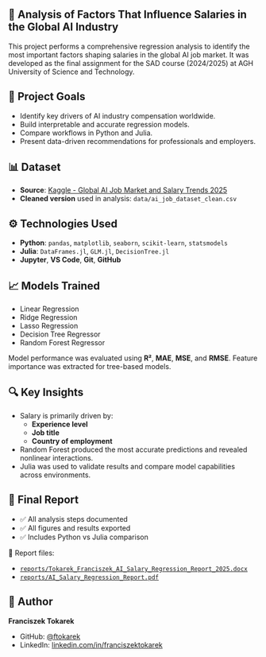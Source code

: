 ## 🔬 Analysis of Factors That Influence Salaries in the Global AI Industry

This project performs a comprehensive regression analysis to identify the most important factors shaping salaries in the global AI job market. It was developed as the final assignment for the SAD course (2024/2025) at AGH University of Science and Technology.

## 📌 Project Goals

- Identify key drivers of AI industry compensation worldwide.
- Build interpretable and accurate regression models.
- Compare workflows in Python and Julia.
- Present data-driven recommendations for professionals and employers.

## 📊 Dataset

- **Source**: [Kaggle - Global AI Job Market and Salary Trends 2025](https://www.kaggle.com/datasets/bismasajjad/global-ai-job-market-and-salary-trends-2025/data)
- **Cleaned version** used in analysis: `data/ai_job_dataset_clean.csv`

## ⚙️ Technologies Used

- **Python**: `pandas`, `matplotlib`, `seaborn`, `scikit-learn`, `statsmodels`
- **Julia**: `DataFrames.jl`, `GLM.jl`, `DecisionTree.jl`
- **Jupyter**, **VS Code**, **Git**, **GitHub**

## 📈 Models Trained

- Linear Regression
- Ridge Regression
- Lasso Regression
- Decision Tree Regressor
- Random Forest Regressor

Model performance was evaluated using **R²**, **MAE**, **MSE**, and **RMSE**. Feature importance was extracted for tree-based models.

## 🔍 Key Insights

- Salary is primarily driven by:
  - **Experience level**
  - **Job title**
  - **Country of employment**
- Random Forest produced the most accurate predictions and revealed nonlinear interactions.
- Julia was used to validate results and compare model capabilities across environments.

## 📄 Final Report

- ✅ All analysis steps documented
- ✅ All figures and results exported
- ✅ Includes Python vs Julia comparison

📁 Report files:  
- [`reports/Tokarek_Franciszek_AI_Salary_Regression_Report_2025.docx`](reports/Tokarek_Franciszek_AI_Salary_Regression_Report_2025.docx)  
- [`reports/AI_Salary_Regression_Report.pdf`](reports/AI_Salary_Regression_Report.pdf)

## 👤 Author

**Franciszek Tokarek**  
- GitHub: [@ftokarek](https://github.com/ftokarek)
- LinkedIn: [linkedin.com/in/franciszektokarek](https://www.linkedin.com/in/franciszektokarek/)
